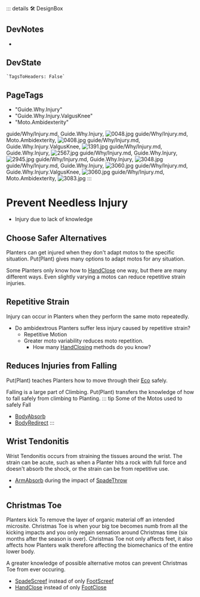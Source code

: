 ::: details 🛠 <dev>DesignBox</dev>

## DevNotes

-

## DevState

```py
`TagsToHeaders: False`
```

<h2>PageTags</h2>

- "Guide.Why.Injury"
- "Guide.Why.Injury.ValgusKnee"
- "Moto.Ambidexterity"

guide/Why/Injury.md, <dev>Guide.Why.Injury</dev>, ![0048.jpg](/PaperPhoto/0048.jpg)
guide/Why/Injury.md, <dev>Moto.Ambidexterity</dev>, ![0408.jpg](/PaperPhoto/0408.jpg)
guide/Why/Injury.md, <dev>Guide.Why.Injury.ValgusKnee</dev>, ![1391.jpg](/PaperPhoto/1391.jpg)
guide/Why/Injury.md, <dev>Guide.Why.Injury</dev>, ![2567.jpg](/PaperPhoto/2567.jpg)
guide/Why/Injury.md, <dev>Guide.Why.Injury</dev>, ![2945.jpg](/PaperPhoto/2945.jpg)
guide/Why/Injury.md, <dev>Guide.Why.Injury</dev>, ![3048.jpg](/PaperPhoto/3048.jpg)
guide/Why/Injury.md, <dev>Guide.Why.Injury</dev>, ![3060.jpg](/PaperPhoto/3060.jpg)
guide/Why/Injury.md, <dev>Guide.Why.Injury.ValgusKnee</dev>, ![3060.jpg](/PaperPhoto/3060.jpg)
guide/Why/Injury.md, <dev>Moto.Ambidexterity</dev>, ![3083.jpg](/PaperPhoto/3083.jpg)
:::

# Prevent Needless Injury

- Injury due to lack of knowledge

## Choose Safer Alternatives

Planters can get injured when they don't adapt motos to the specific situation. Put(Plant) gives many options to adapt motos for any situation.

Some Planters only know how to [HandClose](/reference/Moto/HandMoto/HandClose) one way, but there are many different ways. Even slightly varying a motos can reduce repetitive strain injuries.

## Repetitive Strain

Injury can occur in Planters when they perform the same moto repeatedly.

- Do ambidextrous Planters suffer less injury caused by repetitive strain?
    - Repetitive Motion
    - Greater moto variability reduces moto repetition.
        - How many [HandClosing](/reference/Moto/HandMoto/HandClose)  methods do you know?

## Reduces Injuries from Falling

Put(Plant) teaches Planters how to move through their [Eco](/reference/Eco/EcoOverview) safely.

Falling is a large part of Climbing. Put(Plant) transfers the knowledge of how to fall safely from climbing to Planting.
::: tip Some of the Motos used to safely Fall

- [BodyAbsorb](/reference/Moto/BodyMoto/BodyAbsorb)
- [BodyRedirect](/reference/Moto/BodyMoto/BodyRedirect)
:::

## Wrist Tendonitis

Wrist Tendonitis occurs from straining the tissues around the wrist. The strain can be acute, such as when a Planter hits a rock with full force and doesn't absorb the shock, or the strain can be from repetitive use.

- [ArmAbsorb](/reference/Moto/ArmMoto/ArmAbsorb) during the impact of [SpadeThrow](/reference/Moto/ToolMoto/Spade/SpadeThrow)
-

## Christmas Toe

Planters kick To remove the layer of organic material off an intended microsite. Christmas Toe is when your big toe becomes numb from all the kicking impacts and you only regain sensation around Christmas time (six months after the season is over). Christmas Toe not only affects feet, it also affects how Planters walk therefore affecting the biomechanics of the entire lower body.

A greater knowledge of possible alternative motos can prevent Christmas Toe from ever occuring.

- [SpadeScreef](/reference/ToolMoto/SpadeMoto/SpadeScreef) instead of only [FootScreef](/reference/Moto/FootMoto/FootScreef)
- [HandClose](/reference/Moto/HandMoto/HandClose) instead of only [FootClose](/reference/Moto/FootMoto/FootClose)
